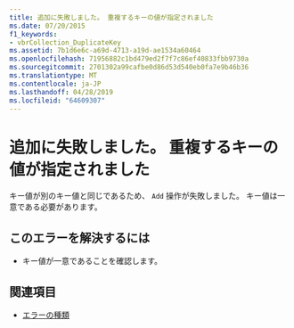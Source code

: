 ```yaml
---
title: 追加に失敗しました。 重複するキーの値が指定されました
ms.date: 07/20/2015
f1_keywords:
- vbrCollection_DuplicateKey
ms.assetid: 7b1d6e6c-a69d-4713-a19d-ae1534a60464
ms.openlocfilehash: 71956882c1bd479ed2f7f7c86ef40833fbb9730a
ms.sourcegitcommit: 2701302a99cafbe0d86d53d540eb0fa7e9b46b36
ms.translationtype: MT
ms.contentlocale: ja-JP
ms.lasthandoff: 04/28/2019
ms.locfileid: "64609307"
---
```

# <a name="add-failed-duplicate-key-value-supplied"></a>追加に失敗しました。 重複するキーの値が指定されました
キー値が別のキー値と同じであるため、 `Add` 操作が失敗しました。 キー値は一意である必要があります。  
  
## <a name="to-correct-this-error"></a>このエラーを解決するには  
  
- キー値が一意であることを確認します。  
  
## <a name="see-also"></a>関連項目

- [エラーの種類](../../visual-basic/programming-guide/language-features/error-types.md)
